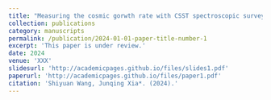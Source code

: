 ```yaml
---
title: "Measuring the cosmic gorwth rate with CSST spectroscopic survey and Fast Radio Bursts."
collection: publications
category: manuscripts
permalink: /publication/2024-01-01-paper-title-number-1
excerpt: 'This paper is under review.'
date: 2024
venue: 'XXX'
slidesurl: 'http://academicpages.github.io/files/slides1.pdf'
paperurl: 'http://academicpages.github.io/files/paper1.pdf'
citation: 'Shiyuan Wang, Junqing Xia*. (2024).'
---
```

